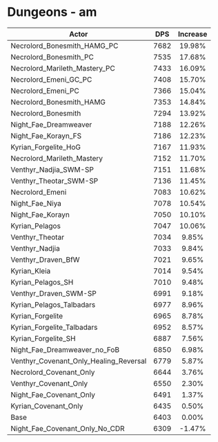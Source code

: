 # Dungeons - am
| Actor | DPS | Increase |
|---|:---:|:---:|
|Necrolord_Bonesmith_HAMG_PC|7682|19.98%|
|Necrolord_Bonesmith_PC|7535|17.68%|
|Necrolord_Marileth_Mastery_PC|7433|16.09%|
|Necrolord_Emeni_GC_PC|7408|15.70%|
|Necrolord_Emeni_PC|7366|15.04%|
|Necrolord_Bonesmith_HAMG|7353|14.84%|
|Necrolord_Bonesmith|7294|13.92%|
|Night_Fae_Dreamweaver|7188|12.26%|
|Night_Fae_Korayn_FS|7186|12.23%|
|Kyrian_Forgelite_HoG|7167|11.93%|
|Necrolord_Marileth_Mastery|7152|11.70%|
|Venthyr_Nadjia_SWM-SP|7151|11.68%|
|Venthyr_Theotar_SWM-SP|7136|11.45%|
|Necrolord_Emeni|7083|10.62%|
|Night_Fae_Niya|7078|10.54%|
|Night_Fae_Korayn|7050|10.10%|
|Kyrian_Pelagos|7047|10.06%|
|Venthyr_Theotar|7034|9.85%|
|Venthyr_Nadjia|7033|9.84%|
|Venthyr_Draven_BfW|7021|9.65%|
|Kyrian_Kleia|7014|9.54%|
|Kyrian_Pelagos_SH|7010|9.48%|
|Venthyr_Draven_SWM-SP|6991|9.18%|
|Kyrian_Pelagos_Talbadars|6977|8.96%|
|Kyrian_Forgelite|6965|8.78%|
|Kyrian_Forgelite_Talbadars|6952|8.57%|
|Kyrian_Forgelite_SH|6887|7.56%|
|Night_Fae_Dreamweaver_no_FoB|6850|6.98%|
|Venthyr_Covenant_Only_Healing_Reversal|6779|5.87%|
|Necrolord_Covenant_Only|6644|3.76%|
|Venthyr_Covenant_Only|6550|2.30%|
|Night_Fae_Covenant_Only|6491|1.37%|
|Kyrian_Covenant_Only|6435|0.50%|
|Base|6403|0.00%|
|Night_Fae_Covenant_Only_No_CDR|6309|-1.47%|
